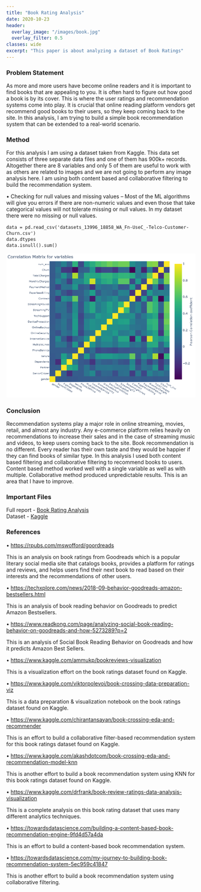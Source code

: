 ```yaml
---
title: "Book Rating Analysis"
date: 2020-10-23
header:
  overlay_image: "/images/book.jpg"
  overlay_filter: 0.5
classes: wide
excerpt: "This paper is about analyzing a dataset of Book Ratings"
---
```


### Problem Statement
As more and more users have become online readers and it is important to find books that are appealing to you. It is often hard to figure out how good a book is by its cover. This is where the user ratings and recommendation systems come into play. It is crucial that online reading platform vendors get recommend good books to their users, so they keep coming back to the site. In this analysis, I am trying to build a simple book recommendation system that can be extended to a real-world scenario. 

### Method
For this analysis I am using a dataset taken from Kaggle. This data set consists of three separate data files and one of them has 900k+ records. Altogether there are 8 variables and only 5 of them are useful to work with as others are related to images and we are not going to perform any image analysis here. I am using both content based and collaborative filtering to build the recommendation system. 

•	Checking for null values and missing values – Most of the ML algorithms will give you errors if there are non-numeric values and even those that take categorical values will not tolerate missing or null values. In my dataset there were no missing or null values.  

```
data = pd.read_csv('datasets_13996_18858_WA_Fn-UseC_-Telco-Customer-Churn.csv')
data.dtypes
data.isnull().sum()
```

![PNG](../images/p3.png)

### Conclusion
Recommendation systems play a major role in online streaming, movies, retail, and almost any industry. Any e-commerce platform relies heavily on recommendations to increase their sales and in the case of streaming music and videos, to keep users coming back to the site. Book recommendation is no different. Every reader has their own taste and they would be happier if they can find books of similar type. In this analysis I used both content based filtering and collaborative filtering to recommend books to users. Content based method worked well with a single variable as well as with multiple. Collaborative method produced unpredictable results. This is an area that I have to improve.

### Important Files
Full report - [Book Rating Analysis](https://github.com/dasun27/DSC/blob/master/files/Project_2_Report_Dasun_Wellawalage.pdf)  
Dataset - [Kaggle](https://www.kaggle.com/ruchi798/bookcrossing-dataset)

### References
•	https://rpubs.com/mswofford/goordreads  

This is an analysis on book ratings from Goodreads which is a popular literary social media site that catalogs books, provides a platform for ratings and reviews, and helps users find their next book to read based on their interests and the recommendations of other users.  

•	https://techxplore.com/news/2018-09-behavior-goodreads-amazon-bestsellers.html  

This is an analysis of book reading behavior on Goodreads to predict Amazon Bestsellers.  

•	https://www.readkong.com/page/analyzing-social-book-reading-behavior-on-goodreads-and-how-5273289?p=2  

This is an analysis of Social Book Reading Behavior on Goodreads and how it predicts Amazon Best Sellers.  

•	https://www.kaggle.com/ammukp/bookreviews-visualization  

This is a visualization effort on the book ratings dataset found on Kaggle.  

•	https://www.kaggle.com/viktorpolevoi/book-crossing-data-preparation-viz  

This is a data preparation & visualization notebook on the book ratings dataset found on Kaggle.  

•	 https://www.kaggle.com/chirantansayan/book-crossing-eda-and-recommender  

This is an effort to build a collaborative filter-based recommendation system for this book ratings dataset found on Kaggle.  

•	 https://www.kaggle.com/akashdotcom/book-crossing-eda-and-recommendation-model-knn  

This is another effort to build a book recommendation system using KNN for this book ratings dataset found on Kaggle.  

•	 https://www.kaggle.com/drfrank/book-review-ratings-data-analysis-visualization  

This is a complete analysis on this book rating dataset that uses  many different analytics techniques.  

•	 https://towardsdatascience.com/building-a-content-based-book-recommendation-engine-9fd4d57a4da  

This is an effort to build a content-based book recommendation system.  

•	 https://towardsdatascience.com/my-journey-to-building-book-recommendation-system-5ec959c41847  

This is another effort to build a book recommendation system using collaborative filtering.
